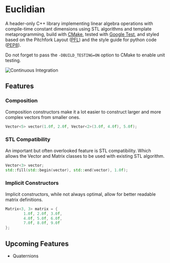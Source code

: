 # Euclidian

A header-only C++ library implementing linear algebra operations with compile-time constant dimensions using STL algorithms and template metaprogramming, build with [CMake](https://cmake.org/), tested with [Google Test](https://github.com/google/googletest), and styled based on the Pitchfork Layout ([PFL](https://github.com/vector-of-bool/pitchfork)) and the style guide for python code ([PEP8](https://www.python.org/dev/peps/pep-0008/)).

Do not forget to pass the `-DBUILD_TESTING=ON` option to CMake to enable unit testing.

![Continuous Integration](https://github.com/swabbur/Euclidian/workflows/Continuous%20Integration/badge.svg)

## Features

### Composition
Composition constructors make it a lot easier to construct larger and more complex vectors from smaller ones.
```cpp
Vector<5> vector(1.0f, 2.0f, Vector<2>(3.0f, 4.0f), 5.0f);
```

### STL Compatibility
An important but often overlooked feature is STL compatibility. Which allows the Vector and Matrix classes to be used with existing STL algorithm.
```cpp
Vector<3> vector;
std::fill(std::begin(vector), std::end(vector), 1.0f);
```

### Implicit Constructors
Implicit constructors, while not always optimal, allow for better readable matrix definitions.
```cpp
Matrix<3, 3> matrix = {
        1.0f, 2.0f, 3.0f,
        4.0f, 5.0f, 6.0f,
        7.0f, 8.0f, 9.0f
};
```

## Upcoming Features
- Quaternions
